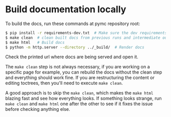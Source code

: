 # Build documentation locally

To build the docs, run these commands at pymc repository root:

```bash
$ pip install -r requirements-dev.txt  # Make sure the dev requirements are installed
$ make clean  # clean built docs from previous runs and intermediate outputs
$ make html   # Build docs
$ python -m http.server --directory ../_build/  # Render docs
```

Check the printed url where docs are being served and open it.

The `make clean` step is not always necessary, if you are working on a specific page
for example, you can rebuild the docs without the clean step and everything should
work fine. If you are restructuring the content or editing toctrees, then you'll need
to execute `make clean`.

A good approach is to skip the `make clean`, which makes
the `make html` blazing fast and see how everything looks.
If something looks strange, run `make clean` and `make html` one after the other
to see if it fixes the issue before checking anything else.
